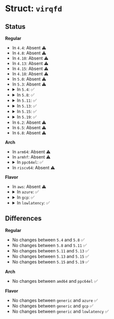 # Struct: <code>virqfd</code>

## Status
<b>Regular</b>
<ul>
<li>
In <code>4.4</code>: Absent ⚠️
</li>
<li>
In <code>4.8</code>: Absent ⚠️
</li>
<li>
In <code>4.10</code>: Absent ⚠️
</li>
<li>
In <code>4.13</code>: Absent ⚠️
</li>
<li>
In <code>4.15</code>: Absent ⚠️
</li>
<li>
In <code>4.18</code>: Absent ⚠️
</li>
<li>
In <code>5.0</code>: Absent ⚠️
</li>
<li>
In <code>5.3</code>: Absent ⚠️
</li>
<li>
<details>
<summary>In <code>5.4</code>: ✅</summary>

```c
struct virqfd {
    void *opaque;
    struct eventfd_ctx *eventfd;
    int (*handler)(void *, void *);
    void (*thread)(void *, void *);
    void *data;
    struct work_struct inject;
    wait_queue_entry_t wait;
    poll_table pt;
    struct work_struct shutdown;
    struct virqfd **pvirqfd;
};
```
</details>
</li>
<li>
<details>
<summary>In <code>5.8</code>: ✅</summary>

```c
struct virqfd {
    void *opaque;
    struct eventfd_ctx *eventfd;
    int (*handler)(void *, void *);
    void (*thread)(void *, void *);
    void *data;
    struct work_struct inject;
    wait_queue_entry_t wait;
    poll_table pt;
    struct work_struct shutdown;
    struct virqfd **pvirqfd;
};
```
</details>
</li>
<li>
<details>
<summary>In <code>5.11</code>: ✅</summary>

```c
struct virqfd {
    void *opaque;
    struct eventfd_ctx *eventfd;
    int (*handler)(void *, void *);
    void (*thread)(void *, void *);
    void *data;
    struct work_struct inject;
    wait_queue_entry_t wait;
    poll_table pt;
    struct work_struct shutdown;
    struct virqfd **pvirqfd;
};
```
</details>
</li>
<li>
<details>
<summary>In <code>5.13</code>: ✅</summary>

```c
struct virqfd {
    void *opaque;
    struct eventfd_ctx *eventfd;
    int (*handler)(void *, void *);
    void (*thread)(void *, void *);
    void *data;
    struct work_struct inject;
    wait_queue_entry_t wait;
    poll_table pt;
    struct work_struct shutdown;
    struct virqfd **pvirqfd;
};
```
</details>
</li>
<li>
<details>
<summary>In <code>5.15</code>: ✅</summary>

```c
struct virqfd {
    void *opaque;
    struct eventfd_ctx *eventfd;
    int (*handler)(void *, void *);
    void (*thread)(void *, void *);
    void *data;
    struct work_struct inject;
    wait_queue_entry_t wait;
    poll_table pt;
    struct work_struct shutdown;
    struct virqfd **pvirqfd;
};
```
</details>
</li>
<li>
<details>
<summary>In <code>5.19</code>: ✅</summary>

```c
struct virqfd {
    void *opaque;
    struct eventfd_ctx *eventfd;
    int (*handler)(void *, void *);
    void (*thread)(void *, void *);
    void *data;
    struct work_struct inject;
    wait_queue_entry_t wait;
    poll_table pt;
    struct work_struct shutdown;
    struct virqfd **pvirqfd;
};
```
</details>
</li>
<li>
In <code>6.2</code>: Absent ⚠️
</li>
<li>
In <code>6.5</code>: Absent ⚠️
</li>
<li>
In <code>6.8</code>: Absent ⚠️
</li>
</ul>
<b>Arch</b>
<ul>
<li>
In <code>arm64</code>: Absent ⚠️
</li>
<li>
In <code>armhf</code>: Absent ⚠️
</li>
<li>
<details>
<summary>In <code>ppc64el</code>: ✅</summary>

```c
struct virqfd {
    void *opaque;
    struct eventfd_ctx *eventfd;
    int (*handler)(void *, void *);
    void (*thread)(void *, void *);
    void *data;
    struct work_struct inject;
    wait_queue_entry_t wait;
    poll_table pt;
    struct work_struct shutdown;
    struct virqfd **pvirqfd;
};
```
</details>
</li>
<li>
In <code>riscv64</code>: Absent ⚠️
</li>
</ul>
<b>Flavor</b>
<ul>
<li>
In <code>aws</code>: Absent ⚠️
</li>
<li>
<details>
<summary>In <code>azure</code>: ✅</summary>

```c
struct virqfd {
    void *opaque;
    struct eventfd_ctx *eventfd;
    int (*handler)(void *, void *);
    void (*thread)(void *, void *);
    void *data;
    struct work_struct inject;
    wait_queue_entry_t wait;
    poll_table pt;
    struct work_struct shutdown;
    struct virqfd **pvirqfd;
};
```
</details>
</li>
<li>
<details>
<summary>In <code>gcp</code>: ✅</summary>

```c
struct virqfd {
    void *opaque;
    struct eventfd_ctx *eventfd;
    int (*handler)(void *, void *);
    void (*thread)(void *, void *);
    void *data;
    struct work_struct inject;
    wait_queue_entry_t wait;
    poll_table pt;
    struct work_struct shutdown;
    struct virqfd **pvirqfd;
};
```
</details>
</li>
<li>
<details>
<summary>In <code>lowlatency</code>: ✅</summary>

```c
struct virqfd {
    void *opaque;
    struct eventfd_ctx *eventfd;
    int (*handler)(void *, void *);
    void (*thread)(void *, void *);
    void *data;
    struct work_struct inject;
    wait_queue_entry_t wait;
    poll_table pt;
    struct work_struct shutdown;
    struct virqfd **pvirqfd;
};
```
</details>
</li>
</ul>

## Differences
<b>Regular</b>
<ul>
<li>
No changes between <code>5.4</code> and <code>5.8</code> ✅
</li>
<li>
No changes between <code>5.8</code> and <code>5.11</code> ✅
</li>
<li>
No changes between <code>5.11</code> and <code>5.13</code> ✅
</li>
<li>
No changes between <code>5.13</code> and <code>5.15</code> ✅
</li>
<li>
No changes between <code>5.15</code> and <code>5.19</code> ✅
</li>
</ul>
<b>Arch</b>
<ul>
<li>
No changes between <code>amd64</code> and <code>ppc64el</code> ✅
</li>
</ul>
<b>Flavor</b>
<ul>
<li>
No changes between <code>generic</code> and <code>azure</code> ✅
</li>
<li>
No changes between <code>generic</code> and <code>gcp</code> ✅
</li>
<li>
No changes between <code>generic</code> and <code>lowlatency</code> ✅
</li>
</ul>
